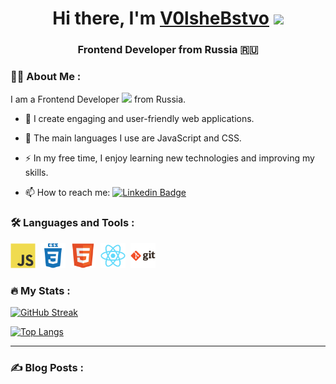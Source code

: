 <h1 align="center">Hi there, I'm <a href="https://V0lsheBstvo.ru/" target="_blank">V0lsheBstvo</a> 
<img src="https://github.com/blackcater/blackcater/raw/main/images/Hi.gif" height="32"/></h1>
<h3 align="center">Frontend Developer from Russia 🇷🇺</h3>

### :man_technologist: About Me :
I am a Frontend Developer <img src="https://media.giphy.com/media/WUlplcMpOCEmTGBtBW/giphy.gif" width="30"> from Russia.
- :telescope: I create engaging and user-friendly web applications.

- :seedling: The main languages I use are JavaScript and CSS.

- :zap: In my free time, I enjoy learning new technologies and improving my skills.

- :mailbox: How to reach me:  [![Linkedin Badge](https://img.shields.io/badge/-kakbar-blue?style=flat&logo=Linkedin&logoColor=white)](Dont-forget-to-change-it!)

### :hammer_and_wrench: Languages and Tools :
<div>
  <img src="https://github.com/devicons/devicon/blob/master/icons/javascript/javascript-original.svg" title="JavaScript" alt="JavaScript" width="40" height="40"/>&nbsp;
  <img src="https://github.com/devicons/devicon/blob/master/icons/css3/css3-plain-wordmark.svg" title="CSS3" alt="CSS" width="40" height="40"/>&nbsp;
  <img src="https://github.com/devicons/devicon/blob/master/icons/html5/html5-original.svg" title="HTML5" alt="HTML" width="40" height="40"/>&nbsp;
  <img src="https://github.com/devicons/devicon/blob/master/icons/react/react-original.svg" title="React" alt="React" width="40" height="40"/>&nbsp;
  <img src="https://github.com/devicons/devicon/blob/master/icons/git/git-original-wordmark.svg" title="Git" alt="Git" width="40" height="40"/>&nbsp;
</div>

### :fire: My Stats :
[![GitHub Streak](https://streak-stats.demolab.com/?user=V0lsheBstvo)](https://git.io/streak-stats)

[![Top Langs](https://github-readme-stats.vercel.app/api/top-langs/?username=V0lsheBstvo&layout=compact&theme=vision-friendly-dark)](https://github.com/anuraghazra/github-readme-stats)

---

### :writing_hand: Blog Posts :
<!-- BLOG-POST-LIST:START -->
<!-- BLOG-POST-LIST:END -->
